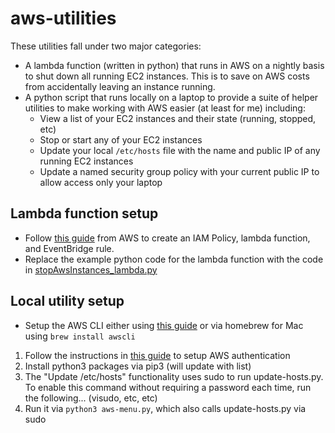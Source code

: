# aws-utilities
These utilities fall under two major categories:
- A lambda function (written in python) that runs in AWS on a nightly basis to shut down all running EC2 instances. This is to save on AWS costs from accidentally leaving an instance running.
- A python script that runs locally on a laptop to provide a suite of helper utilities to make working with AWS easier (at least for me) including:
    - View a list of your EC2 instances and their state (running, stopped, etc)
    - Stop or start any of your EC2 instances
    - Update your local `/etc/hosts` file with the name and public IP of any running EC2 instances
    - Update a named security group policy with your current public IP to allow access only your laptop

## Lambda function setup
- Follow [this guide](https://aws.amazon.com/premiumsupport/knowledge-center/start-stop-lambda-eventbridge/) from AWS to create an IAM Policy, lambda function, and EventBridge rule. 
- Replace the example python code for the lambda function with the code in [stopAwsInstances_lambda.py](stopAwsInstances_lambda.py)

## Local utility setup
- Setup the AWS CLI either using [this guide](https://docs.aws.amazon.com/cli/latest/userguide/getting-started-install.html) or via homebrew for Mac using `brew install awscli`
1. Follow the instructions in [this guide](https://docs.aws.amazon.com/cli/latest/userguide/getting-started-prereqs.html) to setup AWS authentication 
2. Install python3 packages via pip3 (will update with list)
3. The "Update /etc/hosts" functionality uses sudo to run update-hosts.py. To enable this command without requiring a password each time, run the following... (visudo, etc, etc)
4. Run it via `python3 aws-menu.py`, which also calls update-hosts.py via sudo 
